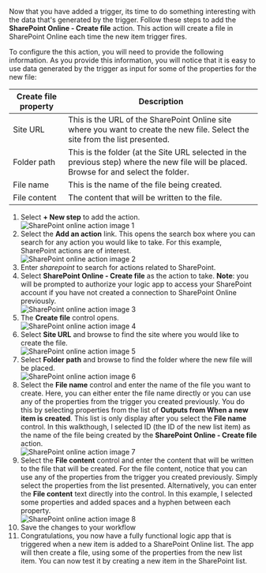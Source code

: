 Now that you have added a trigger, its time to do something interesting with the data that's generated by the trigger. Follow these steps to add the **SharePoint Online - Create file** action. This action will create a file in SharePoint Online each time the new item trigger fires. 

To configure the this action, you will need to provide the following information. As you provide this information, you will notice that it is easy to use data generated by the trigger as input for some of the properties for the new file:

| Create file property | Description |
| --- | --- |
| Site URL |This is the URL of the SharePoint Online site where you want to create the new file. Select the site from the list presented. |
| Folder path |This is the folder (at the Site URL selected in the previous step) where the new file will be placed. Browse for and select the folder. |
| File name |This is the name of the file being created. |
| File content |The content that will be written to the file. |

1. Select **+ New step** to add the action.  
   ![SharePoint online action image 1](https://docstestmedia1.blob.core.windows.net/azure-media/includes/media/connectors-create-api-sharepointonline/action-1.png)  
2. Select the **Add an action** link. This opens the search box where you can search for any action you would like to take. For this example, SharePoint actions are of interest.    
   ![SharePoint online action image 2](https://docstestmedia1.blob.core.windows.net/azure-media/includes/media/connectors-create-api-sharepointonline/action-2.png)    
3. Enter *sharepoint* to search for actions related to SharePoint.
4. Select **SharePoint Online - Create file** as the action to take.   **Note**: you will be prompted to authorize your logic app to access your SharePoint account if you have not created a connection to SharePoint Online previously.    
   ![SharePoint online action image 3](https://docstestmedia1.blob.core.windows.net/azure-media/includes/media/connectors-create-api-sharepointonline/action-3.png)    
5. The **Create file** control opens.   
   ![SharePoint online action image 4](https://docstestmedia1.blob.core.windows.net/azure-media/includes/media/connectors-create-api-sharepointonline/action-4.png)     
6. Select **Site URL** and browse to find the site where you would like to create the file.     
   ![SharePoint online action image 5](https://docstestmedia1.blob.core.windows.net/azure-media/includes/media/connectors-create-api-sharepointonline/action-5.png)  
7. Select **Folder path** and browse to find the folder where the new file will be placed.  
   ![SharePoint online action image 6](https://docstestmedia1.blob.core.windows.net/azure-media/includes/media/connectors-create-api-sharepointonline/action-6.png)  
8. Select the **File name** control and enter the name of the file you want to create. Here, you can either enter the file name directly or you can use any of the properties from the trigger you created previously. You do this by selecting properties from the list of **Outputs from When a new item is created**. This list is only display after you select the **File name** control. In this walkthough, I selected ID (the ID of the new list item) as the name of the file being created by the **SharePoint Online - Create file** action.    
   ![SharePoint online action image 7](https://docstestmedia1.blob.core.windows.net/azure-media/includes/media/connectors-create-api-sharepointonline/action-7.png)  
9. Select the **File content** control and enter the content that will be written to the file that will be created. For the file content, notice that you can use any of the properties from the trigger you created previously. Simply select the properties from the list presented. Alternatively, you can enter the **File content** text directly into the control. In this example, I selected some properties and added spaces and a hyphen between each property.        
   ![SharePoint online action image 8](https://docstestmedia1.blob.core.windows.net/azure-media/includes/media/connectors-create-api-sharepointonline/action-8.png)  
10. Save the changes to your workflow  
11. Congratulations, you now have a fully functional logic app that is triggered when a new item is added to a SharePoint Online list. The app will then create a file, using some of the properties from the new list item.  You can now test it by creating a new item in the SharePoint list. 










